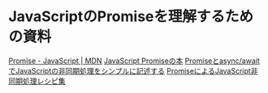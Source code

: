 # JavaScriptのPromiseを理解するための資料

[Promise - JavaScript | MDN](https://developer.mozilla.org/ja/docs/Web/JavaScript/Reference/Global_Objects/Promise)
[JavaScript Promiseの本](https://azu.github.io/promises-book/)
[Promiseとasync/awaitでJavaScriptの非同期処理をシンプルに記述する](https://sbfl.net/blog/2016/07/13/simplifying-async-code-with-promise-and-async-await/)
[PromiseによるJavaScript非同期処理レシピ集](https://sbfl.net/blog/2019/11/04/promise-cookbook/)



